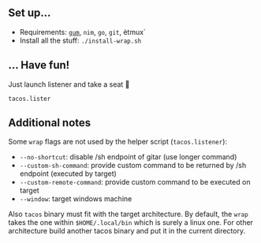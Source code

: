## Set up...

* Requirements: [`gum`](https://github.com/charmbracelet/gum#installation), `nim`, `go`, `git`, ètmux`
* Install all the stuff: `./install-wrap.sh`

## ... Have fun!

Just launch listener and take a seat 💺

```shell
tacos.lister
```

## Additional notes

Some `wrap` flags are not used by the helper script (`tacos.listener`):
* `--no-shortcut`: disable /sh endpoint of gitar (use longer command)
* `--custom-sh-command`: provide custom command to be returned by /sh endpoint (executed by target)
* `--custom-remote-command`: provide custom command to be executed on target
* `--window`: target windows machine

Also `tacos` binary must fit with the target architecture. By default, the `wrap` takes the one within `$HOME/.local/bin` which is surely a linux one. For other architecture build another tacos binary and put it in the current directory.